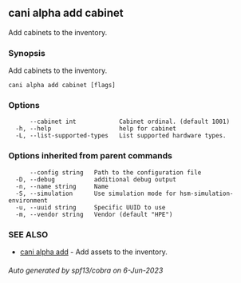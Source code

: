 ## cani alpha add cabinet

Add cabinets to the inventory.

### Synopsis

Add cabinets to the inventory.

```
cani alpha add cabinet [flags]
```

### Options

```
      --cabinet int            Cabinet ordinal. (default 1001)
  -h, --help                   help for cabinet
  -L, --list-supported-types   List supported hardware types.
```

### Options inherited from parent commands

```
      --config string   Path to the configuration file
  -D, --debug           additional debug output
  -n, --name string     Name
  -S, --simulation      Use simulation mode for hsm-simulation-environment
  -u, --uuid string     Specific UUID to use
  -m, --vendor string   Vendor (default "HPE")
```

### SEE ALSO

* [cani alpha add](cani_alpha_add.md)	 - Add assets to the inventory.

###### Auto generated by spf13/cobra on 6-Jun-2023
